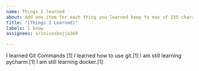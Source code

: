 ```yaml
---
name: Things I learned
about: Add one item for each thing you learned keep to max of 255 characters
title: "[Things I Learned]"
labels: I know
assignees: srinivasbojja369

---
```


I learned Git Commands [1]
I learned how to use git.[1]
I am still learning pycharm.[1]
I am still learning docker.[1]

